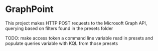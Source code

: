 # GraphPoint
 This project makes HTTP POST requests to the Microsoft Graph API, querying based on filters found in the presets folder

TODO: make access token a command line variable
      read in presets and populate queries variable with KQL from those presets
